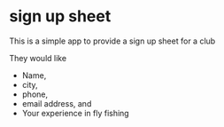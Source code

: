 # sign up sheet

This is a simple app to provide a sign up sheet for a club

They would like

* Name,
* city,
* phone,
* email address, and
* Your experience in fly fishing

